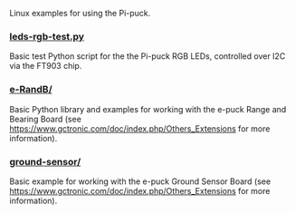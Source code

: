 Linux examples for using the Pi-puck.


### [leds-rgb-test.py](leds-rgb-test.py)

Basic test Python script for the the Pi-puck RGB LEDs, controlled over I2C via the FT903 chip.


### [e-RandB/](e-RandB/)

Basic Python library and examples for working with the e-puck Range and Bearing Board (see https://www.gctronic.com/doc/index.php/Others_Extensions for more information).


### [ground-sensor/](ground-sensor/)

Basic example for working with the e-puck Ground Sensor Board (see https://www.gctronic.com/doc/index.php/Others_Extensions for more information).
